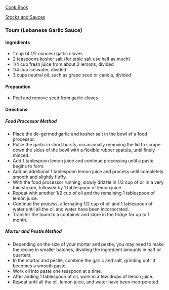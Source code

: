 [Cook Book](https://github.com/vmsmith/CookBook/blob/master/README.md)

[Stocks and Sauces](https://github.com/vmsmith/CookBook/blob/master/sauces.md)

### Toum (Lebanese Garlic Sauce)  

#### Ingredients  

* 1 cup (4 1/2 ounces) garlic cloves  
* 2 teaspoons kosher salt (for table salt use half as much)  
* 1/4 cup fresh juice from about 2 lemons, divided  
* 1/4 cup ice water, divided  
* 3 cups neutral oil, such as grape seed or canola, divided

#### Preparation  

* Peel and remove seed from garlic cloves  

#### Directions  

##### Food Processor Method  

* Place the de-germed garlic and kosher salt in the bowl of a food processor.  
* Pulse the garlic in short bursts, occasionally removing the lid to scrape down the sides of the bowl with a flexible rubber spatula, until finely minced.  
* Add 1 tablespoon lemon juice and continue processing until a paste begins to form.  
* Add an additional 1 tablespoon lemon juice and process until completely smooth and slightly fluffy.
* With the food processor running, slowly drizzle in 1/2 cup of oil in a very thin stream, followed by 1 tablespoon of lemon juice. 
* Repeat with another 1/2 cup of oil and the remaining 1 tablespoon of lemon juice. 
* Continue the process, alternating 1/2 cup of oil and 1 tablespoon of water until all the oil and water have been incorporated.  
* Transfer the toum to a container and store in the fridge for up to 1 month.

##### Mortar and Pestle Method  

* Depending on the size of your mortar and pestle, you may need to make the recipe in smaller batches, dividing the ingredient amounts in half or quarters.  
* In the mortar and pestle, combine the garlic and salt, grinding until it becomes a smooth paste.  
* Work oil into paste one teaspoon at a time.  
* After adding 1 tablespoon of oil, work in a few drops of lemon juice.  
* Repeat until all the oil, lemon juice, and water have been incorporated.
